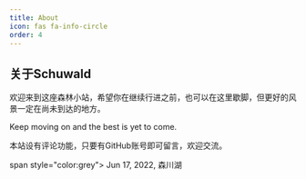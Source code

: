 ```yaml
---
title: About
icon: fas fa-info-circle
order: 4
---
```


## **关于Schuwald**

欢迎来到这座森林小站，希望你在继续行进之前，也可以在这里歇脚，但更好的风景一定在尚未到达的地方。  

Keep moving on and the best is yet to come.  

本站设有评论功能，只要有GitHub账号即可留言，欢迎交流。  



span style="color:grey"> Jun 17, 2022, 森川湖</span>
